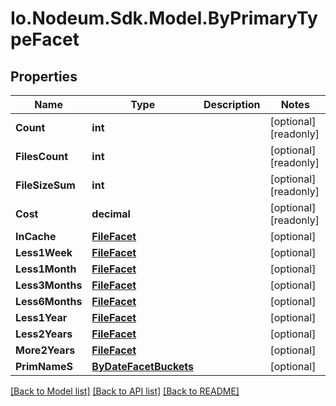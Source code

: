 # Io.Nodeum.Sdk.Model.ByPrimaryTypeFacet
## Properties

Name | Type | Description | Notes
------------ | ------------- | ------------- | -------------
**Count** | **int** |  | [optional] [readonly] 
**FilesCount** | **int** |  | [optional] [readonly] 
**FileSizeSum** | **int** |  | [optional] [readonly] 
**Cost** | **decimal** |  | [optional] [readonly] 
**InCache** | [**FileFacet**](FileFacet.md) |  | [optional] 
**Less1Week** | [**FileFacet**](FileFacet.md) |  | [optional] 
**Less1Month** | [**FileFacet**](FileFacet.md) |  | [optional] 
**Less3Months** | [**FileFacet**](FileFacet.md) |  | [optional] 
**Less6Months** | [**FileFacet**](FileFacet.md) |  | [optional] 
**Less1Year** | [**FileFacet**](FileFacet.md) |  | [optional] 
**Less2Years** | [**FileFacet**](FileFacet.md) |  | [optional] 
**More2Years** | [**FileFacet**](FileFacet.md) |  | [optional] 
**PrimNameS** | [**ByDateFacetBuckets**](ByDateFacetBuckets.md) |  | [optional] 

[[Back to Model list]](../README.md#documentation-for-models) [[Back to API list]](../README.md#documentation-for-api-endpoints) [[Back to README]](../README.md)

